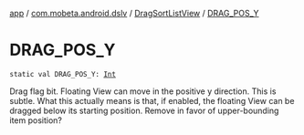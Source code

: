 [app](../../index.md) / [com.mobeta.android.dslv](../index.md) / [DragSortListView](index.md) / [DRAG_POS_Y](.)

# DRAG_POS_Y

`static val DRAG_POS_Y: `[`Int`](https://kotlinlang.org/api/latest/jvm/stdlib/kotlin/-int/index.html)

Drag flag bit. Floating View can move in the positive y direction. This is subtle. What this actually means is that, if enabled, the floating View can be dragged below its starting position. Remove in favor of upper-bounding item position?

